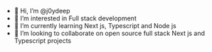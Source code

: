 - 👋 Hi, I’m @j0ydeep
- 👀 I’m interested in Full stack development
- 🌱 I’m currently learning Next js, Typescript and Node js
- 💞️ I’m looking to collaborate on open source full stack Next js and Typescript projects

<!---
j0ydeep/j0ydeep is a ✨ special ✨ repository because its `README.md` (this file) appears on your GitHub profile.
You can click the Preview link to take a look at your changes.
--->
